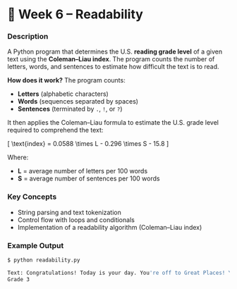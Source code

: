 
# 📖 Week 6 – Readability  

### Description
A Python program that determines the U.S. **reading grade level** of a given text using the **Coleman–Liau index**. The program counts the number of letters, words, and sentences to estimate how difficult the text is to read. 


**How does it work?**
The program counts:  
- **Letters** (alphabetic characters)  
- **Words** (sequences separated by spaces)  
- **Sentences** (terminated by `.`, `!`, or `?`)  

It then applies the Coleman–Liau formula to estimate the U.S. grade level required to comprehend the text:  

\[
\text{index} = 0.0588 \times L - 0.296 \times S - 15.8
\]

Where:  
- **L** = average number of letters per 100 words  
- **S** = average number of sentences per 100 words 

### Key Concepts
- String parsing and text tokenization  
- Control flow with loops and conditionals   
- Implementation of a readability algorithm (Coleman–Liau index) 



### Example Output
```bash
$ python readability.py

Text: Congratulations! Today is your day. You're off to Great Places! You're off and away!
Grade 3
